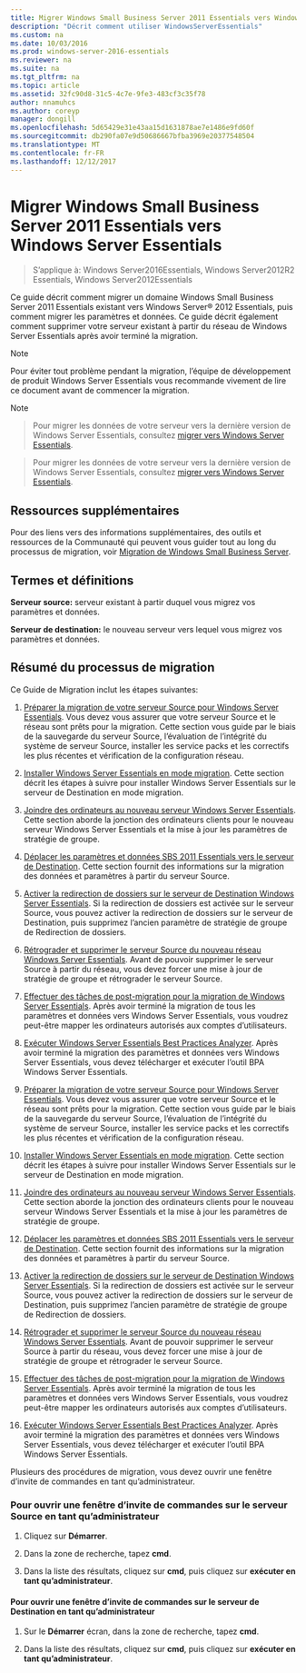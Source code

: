 ```yaml
---
title: Migrer Windows Small Business Server 2011 Essentials vers Windows Server Essentials
description: "Décrit comment utiliser WindowsServerEssentials"
ms.custom: na
ms.date: 10/03/2016
ms.prod: windows-server-2016-essentials
ms.reviewer: na
ms.suite: na
ms.tgt_pltfrm: na
ms.topic: article
ms.assetid: 32fc90d8-31c5-4c7e-9fe3-483cf3c35f78
author: nnamuhcs
ms.author: coreyp
manager: dongill
ms.openlocfilehash: 5d65429e31e43aa15d1631878ae7e1486e9fd60f
ms.sourcegitcommit: db290fa07e9d50686667bfba3969e20377548504
ms.translationtype: MT
ms.contentlocale: fr-FR
ms.lasthandoff: 12/12/2017
---
```

# <a name="migrate-windows-small-business-server-2011-essentials-to-windows-server-essentials"></a>Migrer Windows Small Business Server 2011 Essentials vers Windows Server Essentials

>S’applique à: Windows Server2016Essentials, Windows Server2012R2 Essentials, Windows Server2012Essentials

Ce guide décrit comment migrer un domaine Windows Small Business Server 2011 Essentials existant vers Windows Server® 2012 Essentials, puis comment migrer les paramètres et données. Ce guide décrit également comment supprimer votre serveur existant à partir du réseau de Windows Server Essentials après avoir terminé la migration.  
  
> [!NOTE]
>  Pour éviter tout problème pendant la migration, l’équipe de développement de produit Windows Server Essentials vous recommande vivement de lire ce document avant de commencer la migration.  
  
> [!NOTE]

>  Pour migrer les données de votre serveur vers la dernière version de Windows Server Essentials, consultez [migrer vers Windows Server Essentials](Migrate-from-Previous-Versions-to-Windows-Server-Essentials-or-Windows-Server-Essentials-Experience.md).  

>  Pour migrer les données de votre serveur vers la dernière version de Windows Server Essentials, consultez [migrer vers Windows Server Essentials](../migrate/Migrate-from-Previous-Versions-to-Windows-Server-Essentials-or-Windows-Server-Essentials-Experience.md).  

  
## <a name="additional-resources"></a>Ressources supplémentaires  
 Pour des liens vers des informations supplémentaires, des outils et ressources de la Communauté qui peuvent vous guider tout au long du processus de migration, voir [Migration de Windows Small Business Server](https://go.microsoft.com/fwlink/?LinkId=217520).  
  
## <a name="terms-and-definitions"></a>Termes et définitions  
 **Serveur source:** serveur existant à partir duquel vous migrez vos paramètres et données.  
  
 **Serveur de destination:** le nouveau serveur vers lequel vous migrez vos paramètres et données.  
  
## <a name="migration-process-summary"></a>Résumé du processus de migration  
 Ce Guide de Migration inclut les étapes suivantes:  
  

1.  [Préparer la migration de votre serveur Source pour Windows Server Essentials](Prepare-your-Source-Server-for-Windows-Server-Essentials-migration.md).  Vous devez vous assurer que votre serveur Source et le réseau sont prêts pour la migration. Cette section vous guide par le biais de la sauvegarde du serveur Source, l’évaluation de l’intégrité du système de serveur Source, installer les service packs et les correctifs les plus récentes et vérification de la configuration réseau.  
  
2.  [Installer Windows Server Essentials en mode migration](Install-Windows-Server-Essentials-in-migration-mode.md).  Cette section décrit les étapes à suivre pour installer Windows Server Essentials sur le serveur de Destination en mode migration.  
  
3.  [Joindre des ordinateurs au nouveau serveur Windows Server Essentials](Join-computers-to-the-new-Windows-Server-Essentials-server.md).  Cette section aborde la jonction des ordinateurs clients pour le nouveau serveur Windows Server Essentials et la mise à jour les paramètres de stratégie de groupe.  
  
4.  [Déplacer les paramètres et données SBS 2011 Essentials vers le serveur de Destination](Move-Windows-SBS-2011-Essentials-settings-and-data-to-the-Destination-Server-for-Windows-Server-Essentials-migration.md).  Cette section fournit des informations sur la migration des données et paramètres à partir du serveur Source.  
  
5.  [Activer la redirection de dossiers sur le serveur de Destination Windows Server Essentials](Enable-folder-redirection-on-the-Windows-Server-Essentials-Destination-Server.md).  Si la redirection de dossiers est activée sur le serveur Source, vous pouvez activer la redirection de dossiers sur le serveur de Destination, puis supprimez l’ancien paramètre de stratégie de groupe de Redirection de dossiers.  
  
6.  [Rétrograder et supprimer le serveur Source du nouveau réseau Windows Server Essentials](Demote-and-remove-the-Source-Server-from-the-new-Windows-Server-Essentials-network.md).  Avant de pouvoir supprimer le serveur Source à partir du réseau, vous devez forcer une mise à jour de stratégie de groupe et rétrograder le serveur Source.  
  
7.  [Effectuer des tâches de post-migration pour la migration de Windows Server Essentials](Perform-post-migration-tasks-for-Windows-Server-Essentials-migration.md).  Après avoir terminé la migration de tous les paramètres et données vers Windows Server Essentials, vous voudrez peut-être mapper les ordinateurs autorisés aux comptes d’utilisateurs.  
  
8.  [Exécuter Windows Server Essentials Best Practices Analyzer](Run-the-Windows-Server-Essentials-Best-Practices-Analyzer.md).  Après avoir terminé la migration des paramètres et données vers Windows Server Essentials, vous devez télécharger et exécuter l’outil BPA Windows Server Essentials.  

1.  [Préparer la migration de votre serveur Source pour Windows Server Essentials](../migrate/Prepare-your-Source-Server-for-Windows-Server-Essentials-migration.md).  Vous devez vous assurer que votre serveur Source et le réseau sont prêts pour la migration. Cette section vous guide par le biais de la sauvegarde du serveur Source, l’évaluation de l’intégrité du système de serveur Source, installer les service packs et les correctifs les plus récentes et vérification de la configuration réseau.  
  
2.  [Installer Windows Server Essentials en mode migration](../migrate/Install-Windows-Server-Essentials-in-migration-mode.md).  Cette section décrit les étapes à suivre pour installer Windows Server Essentials sur le serveur de Destination en mode migration.  
  
3.  [Joindre des ordinateurs au nouveau serveur Windows Server Essentials](../migrate/Join-computers-to-the-new-Windows-Server-Essentials-server.md).  Cette section aborde la jonction des ordinateurs clients pour le nouveau serveur Windows Server Essentials et la mise à jour les paramètres de stratégie de groupe.  
  
4.  [Déplacer les paramètres et données SBS 2011 Essentials vers le serveur de Destination](../migrate/Move-Windows-SBS-2011-Essentials-settings-and-data-to-the-Destination-Server-for-Windows-Server-Essentials-migration.md).  Cette section fournit des informations sur la migration des données et paramètres à partir du serveur Source.  
  
5.  [Activer la redirection de dossiers sur le serveur de Destination Windows Server Essentials](../migrate/Enable-folder-redirection-on-the-Windows-Server-Essentials-Destination-Server.md).  Si la redirection de dossiers est activée sur le serveur Source, vous pouvez activer la redirection de dossiers sur le serveur de Destination, puis supprimez l’ancien paramètre de stratégie de groupe de Redirection de dossiers.  
  
6.  [Rétrograder et supprimer le serveur Source du nouveau réseau Windows Server Essentials](../migrate/Demote-and-remove-the-Source-Server-from-the-new-Windows-Server-Essentials-network.md).  Avant de pouvoir supprimer le serveur Source à partir du réseau, vous devez forcer une mise à jour de stratégie de groupe et rétrograder le serveur Source.  
  
7.  [Effectuer des tâches de post-migration pour la migration de Windows Server Essentials](../migrate/Perform-post-migration-tasks-for-Windows-Server-Essentials-migration.md).  Après avoir terminé la migration de tous les paramètres et données vers Windows Server Essentials, vous voudrez peut-être mapper les ordinateurs autorisés aux comptes d’utilisateurs.  
  
8.  [Exécuter Windows Server Essentials Best Practices Analyzer](../migrate/Run-the-Windows-Server-Essentials-Best-Practices-Analyzer.md).  Après avoir terminé la migration des paramètres et données vers Windows Server Essentials, vous devez télécharger et exécuter l’outil BPA Windows Server Essentials.  

  
 Plusieurs des procédures de migration, vous devez ouvrir une fenêtre d’invite de commandes en tant qu’administrateur.  
  
###  <a name="BKMK_OpenACommandPromptAsAdmin"></a>Pour ouvrir une fenêtre d’invite de commandes sur le serveur Source en tant qu’administrateur  
  
1.  Cliquez sur **Démarrer**.  
  
2.  Dans la zone de recherche, tapez **cmd**.  
  
3.  Dans la liste des résultats, cliquez sur **cmd**, puis cliquez sur **exécuter en tant qu’administrateur**.  
  
#### <a name="to-open-a-command-prompt-window-on-the-destination-server-as-an-administrator"></a>Pour ouvrir une fenêtre d’invite de commandes sur le serveur de Destination en tant qu’administrateur  
  
1.  Sur le **Démarrer** écran, dans la zone de recherche, tapez **cmd**.  
  
2.  Dans la liste des résultats, cliquez sur **cmd**, puis cliquez sur **exécuter en tant qu’administrateur**.
